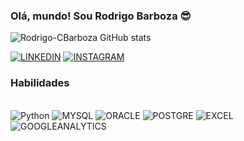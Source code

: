 ### Olá, mundo! Sou Rodrigo Barboza 😎

![Rodrigo-CBarboza GitHub stats](https://github-readme-stats.vercel.app/api?username=Rodrigo-CBarboza&show_icons=true&theme=dark)

[![LINKEDIN](https://img.shields.io/badge/LinkedIn-0077B5?style=for-the-badge&logo=linkedin&logoColor=white)](HTTPS://www.linkedin.com/in/rodrigo-da-conceição-barboza-541928175)
[![INSTAGRAM](https://img.shields.io/badge/Instagram-E4405F?style=for-the-badge&logo=instagram&logoColor=white)](https://instagram.com/robarboza021)



### Habilidades

<div style= "display": inline_block><br/>
<img aling = "center" alt="Python"
src="https://img.shields.io/badge/Python-3776AB?style=for-the-badge&logo=python&logoColor=white" />
<img aling = "center" alt="MYSQL"
src="https://img.shields.io/badge/MySQL-00000F?style=for-the-badge&logo=mysql&logoColor=white" />
<img aling = "center" alt="ORACLE"
src="https://img.shields.io/badge/Oracle-F80000?style=for-the-badge&logo=Oracle&logoColor=white"/>
<img aling = "center" alt="POSTGRE"
src="https://img.shields.io/badge/PostgreSQL-316192?style=for-the-badge&logo=postgresql&logoColor=white" />
<img aling = "center" alt="EXCEL"
src="https://img.shields.io/badge/Microsoft_Excel-217346?style=for-the-badge&logo=microsoft-excel&logoColor=white" />
<img aling = "center" alt="GOOGLEANALYTICS"
src="https://img.shields.io/badge/Google%20Analytics-E37400?style=for-the-badge&logo=google%20analytics&logoColor=white" />
</div>
